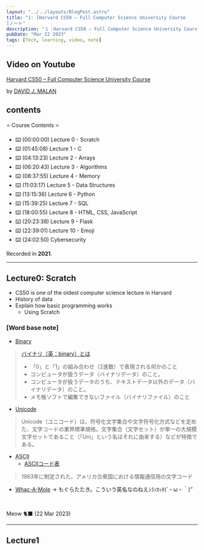 ```yaml
---
layout: "../../layouts/BlogPost.astro"
title: "1: [Harvard CS50 – Full Computer Science University Course
]ノート"
description: "１：Harvard CS50 – Full Computer Science University Courseより"
pubDate: "Mar 22 2023"
tags: [Tech, learning, video, note]
---
```

## Video on Youtube

[Harvard CS50 – Full Computer Science University Course](https://www.youtube.com/watch?v=8mAITcNt710&t=3377s)

by [DAVID J. MALAN](https://github.com/dmalan)

## contents

⭐️ Course Contents ⭐️

- ⌨️ (00:00:00) Lecture 0 - Scratch
- ⌨️ (01:45:08) Lecture 1 - C
- ⌨️ (04:13:23) Lecture 2 - Arrays
- ⌨️ (06:20:43) Lecture 3 - Algorithms
- ⌨️ (08:37:55) Lecture 4 - Memory
- ⌨️ (11:03:17) Lecture 5 - Data Structures
- ⌨️ (13:15:36) Lecture 6 - Python
- ⌨️ (15:39:25) Lecture 7 - SQL
- ⌨️ (18:00:55) Lecture 8 - HTML, CSS, JavaScript
- ⌨️ (20:23:38) Lecture 9 - Flask
- ⌨️ (22:39:01) Lecture 10 - Emoji
- ⌨️ (24:02:50) Cybersecurity

Recorded in **2021**.

---

## Lecture0: Scratch

- CS50 is one of the oldest computer science lecture in Harvard
- History of data
- Explain how basic programming works
  - Using Scratch

### **[Word base note]**

- [Binary](https://www.techtarget.com/whatis/definition/binary#:~:text=Binary%20describes%20a%20numbering%20scheme,relevant%20output%20to%20the%20user.)

> [バイナリ（英：binary）とは](https://wa3.i-3-i.info/word14226.html)
>
> - 「0」と「1」の組み合わせ（2進数）で表現される何かのこと
> - コンピュータが扱うデータ（バイナリデータ）のこと。
> - コンピュータが扱うデータのうち、テキストデータ以外のデータ（バイナリデータ）のこと。
> - メモ帳ソフトで編集できないファイル（バイナリファイル）のこと

- [Unicode](https://home.unicode.org)

> Unicode（ユニコード）は、符号化文字集合や文字符号化方式などを定めた、文字コードの業界標準規格。文字集合（文字セット）が単一の大規模文字セットであること（「Uni」という名はそれに由来する）などが特徴である。

- <abbr title="American Standard Code for Information Interchange">ASCII</abbr>
  - [ASCIIコード表](https://www.k-cube.co.jp/wakaba/server/ascii_code.html)

> 1963年に制定された、アメリカ合衆国における情報通信用の文字コード

- [Whac-A-Mole](https://en.wikipedia.org/wiki/Whac-A-Mole) -> もぐらたたき。こういう英名なのねえｼﾗﾝｶｯﾀ(´・ω・｀)”

<br>

Meow 🐈‍⬛ (22 Mar 2023)

---

## Lecture1
